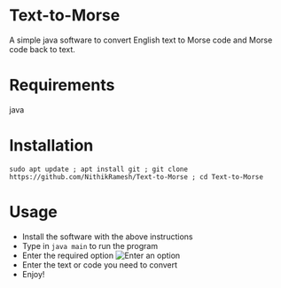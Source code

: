 # Text-to-Morse
A simple java software to convert English text to Morse code and Morse code back to text.

# Requirements
 java

# Installation
 
`sudo apt update ; apt install git ; git clone https://github.com/NithikRamesh/Text-to-Morse ; cd Text-to-Morse`

# Usage

+ Install the software with the above instructions
+ Type in `java main` to run the program
+ Enter the required option 
  ![Enter an option](/home/nithik/Documents/java.png)
+ Enter the text or code you need to convert 
+ Enjoy!
 

